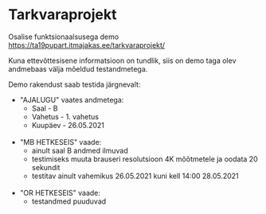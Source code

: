 # Tarkvaraprojekt

Osalise funktsionaalsusega demo https://ta19pupart.itmajakas.ee/tarkvaraprojekt/

Kuna ettevõttesisene informatsioon on tundlik, siis on demo taga olev andmebaas välja mõeldud testandmetega.

Demo rakendust saab testida järgnevalt:

* "AJALUGU" vaates andmetega:<br/>
  * Saal - B<br/>
  * Vahetus - 1. vahetus<br/>
  * Kuupäev - 26.05.2021<br/>
  <br/>
* "MB HETKESEIS" vaade:<br/>
  * ainult saal B andmed ilmuvad<br/>
  * testimiseks muuta brauseri resolutsioon 4K mõõtmetele ja oodata 20 sekundit<br/>
  * testitav ainult vahemikus 26.05.2021 kuni kell 14:00 28.05.2021
  <br/>
* "OR HETKESEIS" vaade:<br/>
  * testandmed puuduvad<br/>
